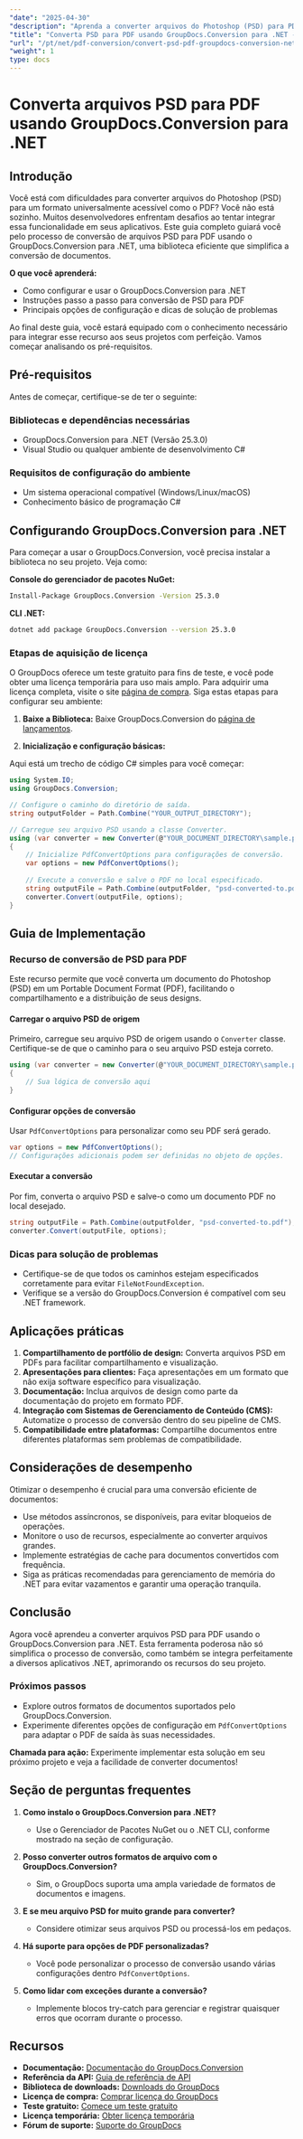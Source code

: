 ```yaml
---
"date": "2025-04-30"
"description": "Aprenda a converter arquivos do Photoshop (PSD) para PDF usando o GroupDocs.Conversion para .NET. Este guia fornece instruções passo a passo, configurações importantes e dicas para solução de problemas."
"title": "Converta PSD para PDF usando GroupDocs.Conversion para .NET - Um guia completo"
"url": "/pt/net/pdf-conversion/convert-psd-pdf-groupdocs-conversion-net/"
"weight": 1
type: docs
---
```

# Converta arquivos PSD para PDF usando GroupDocs.Conversion para .NET

## Introdução

Você está com dificuldades para converter arquivos do Photoshop (PSD) para um formato universalmente acessível como o PDF? Você não está sozinho. Muitos desenvolvedores enfrentam desafios ao tentar integrar essa funcionalidade em seus aplicativos. Este guia completo guiará você pelo processo de conversão de arquivos PSD para PDF usando o GroupDocs.Conversion para .NET, uma biblioteca eficiente que simplifica a conversão de documentos.

**O que você aprenderá:**
- Como configurar e usar o GroupDocs.Conversion para .NET
- Instruções passo a passo para conversão de PSD para PDF
- Principais opções de configuração e dicas de solução de problemas

Ao final deste guia, você estará equipado com o conhecimento necessário para integrar esse recurso aos seus projetos com perfeição. Vamos começar analisando os pré-requisitos.

## Pré-requisitos

Antes de começar, certifique-se de ter o seguinte:

### Bibliotecas e dependências necessárias
- GroupDocs.Conversion para .NET (Versão 25.3.0)
- Visual Studio ou qualquer ambiente de desenvolvimento C#

### Requisitos de configuração do ambiente
- Um sistema operacional compatível (Windows/Linux/macOS)
- Conhecimento básico de programação C#

## Configurando GroupDocs.Conversion para .NET

Para começar a usar o GroupDocs.Conversion, você precisa instalar a biblioteca no seu projeto. Veja como:

**Console do gerenciador de pacotes NuGet:**
```bash
Install-Package GroupDocs.Conversion -Version 25.3.0
```

**CLI .NET:**
```bash
dotnet add package GroupDocs.Conversion --version 25.3.0
```

### Etapas de aquisição de licença

O GroupDocs oferece um teste gratuito para fins de teste, e você pode obter uma licença temporária para uso mais amplo. Para adquirir uma licença completa, visite o site [página de compra](https://purchase.groupdocs.com/buy). Siga estas etapas para configurar seu ambiente:

1. **Baixe a Biblioteca:**
   Baixe GroupDocs.Conversion do [página de lançamentos](https://releases.groupdocs.com/conversion/net/).

2. **Inicialização e configuração básicas:**

Aqui está um trecho de código C# simples para você começar:
```csharp
using System.IO;
using GroupDocs.Conversion;

// Configure o caminho do diretório de saída.
string outputFolder = Path.Combine("YOUR_OUTPUT_DIRECTORY");

// Carregue seu arquivo PSD usando a classe Converter.
using (var converter = new Converter(@"YOUR_DOCUMENT_DIRECTORY\sample.psd"))
{
    // Inicialize PdfConvertOptions para configurações de conversão.
    var options = new PdfConvertOptions();
    
    // Execute a conversão e salve o PDF no local especificado.
    string outputFile = Path.Combine(outputFolder, "psd-converted-to.pdf");
    converter.Convert(outputFile, options);
}
```

## Guia de Implementação

### Recurso de conversão de PSD para PDF

Este recurso permite que você converta um documento do Photoshop (PSD) em um Portable Document Format (PDF), facilitando o compartilhamento e a distribuição de seus designs.

#### Carregar o arquivo PSD de origem
Primeiro, carregue seu arquivo PSD de origem usando o `Converter` classe. Certifique-se de que o caminho para o seu arquivo PSD esteja correto.
```csharp
using (var converter = new Converter(@"YOUR_DOCUMENT_DIRECTORY\sample.psd"))
{
    // Sua lógica de conversão aqui
}
```

#### Configurar opções de conversão
Usar `PdfConvertOptions` para personalizar como seu PDF será gerado.
```csharp
var options = new PdfConvertOptions();
// Configurações adicionais podem ser definidas no objeto de opções.
```

#### Executar a conversão
Por fim, converta o arquivo PSD e salve-o como um documento PDF no local desejado.
```csharp
string outputFile = Path.Combine(outputFolder, "psd-converted-to.pdf");
converter.Convert(outputFile, options);
```

### Dicas para solução de problemas

- Certifique-se de que todos os caminhos estejam especificados corretamente para evitar `FileNotFoundException`.
- Verifique se a versão do GroupDocs.Conversion é compatível com seu .NET framework.

## Aplicações práticas

1. **Compartilhamento de portfólio de design:** Converta arquivos PSD em PDFs para facilitar compartilhamento e visualização.
2. **Apresentações para clientes:** Faça apresentações em um formato que não exija software específico para visualização.
3. **Documentação:** Inclua arquivos de design como parte da documentação do projeto em formato PDF.
4. **Integração com Sistemas de Gerenciamento de Conteúdo (CMS):** Automatize o processo de conversão dentro do seu pipeline de CMS.
5. **Compatibilidade entre plataformas:** Compartilhe documentos entre diferentes plataformas sem problemas de compatibilidade.

## Considerações de desempenho

Otimizar o desempenho é crucial para uma conversão eficiente de documentos:

- Use métodos assíncronos, se disponíveis, para evitar bloqueios de operações.
- Monitore o uso de recursos, especialmente ao converter arquivos grandes.
- Implemente estratégias de cache para documentos convertidos com frequência.
- Siga as práticas recomendadas para gerenciamento de memória do .NET para evitar vazamentos e garantir uma operação tranquila.

## Conclusão

Agora você aprendeu a converter arquivos PSD para PDF usando o GroupDocs.Conversion para .NET. Esta ferramenta poderosa não só simplifica o processo de conversão, como também se integra perfeitamente a diversos aplicativos .NET, aprimorando os recursos do seu projeto.

### Próximos passos
- Explore outros formatos de documentos suportados pelo GroupDocs.Conversion.
- Experimente diferentes opções de configuração em `PdfConvertOptions` para adaptar o PDF de saída às suas necessidades.

**Chamada para ação:** Experimente implementar esta solução em seu próximo projeto e veja a facilidade de converter documentos!

## Seção de perguntas frequentes

1. **Como instalo o GroupDocs.Conversion para .NET?**
   - Use o Gerenciador de Pacotes NuGet ou o .NET CLI, conforme mostrado na seção de configuração.

2. **Posso converter outros formatos de arquivo com o GroupDocs.Conversion?**
   - Sim, o GroupDocs suporta uma ampla variedade de formatos de documentos e imagens.

3. **E se meu arquivo PSD for muito grande para converter?**
   - Considere otimizar seus arquivos PSD ou processá-los em pedaços.

4. **Há suporte para opções de PDF personalizadas?**
   - Você pode personalizar o processo de conversão usando várias configurações dentro `PdfConvertOptions`.

5. **Como lidar com exceções durante a conversão?**
   - Implemente blocos try-catch para gerenciar e registrar quaisquer erros que ocorram durante o processo.

## Recursos

- **Documentação:** [Documentação do GroupDocs.Conversion](https://docs.groupdocs.com/conversion/net/)
- **Referência da API:** [Guia de referência de API](https://reference.groupdocs.com/conversion/net/)
- **Biblioteca de downloads:** [Downloads do GroupDocs](https://releases.groupdocs.com/conversion/net/)
- **Licença de compra:** [Comprar licença do GroupDocs](https://purchase.groupdocs.com/buy)
- **Teste gratuito:** [Comece um teste gratuito](https://releases.groupdocs.com/conversion/net/)
- **Licença temporária:** [Obter licença temporária](https://purchase.groupdocs.com/temporary-license/)
- **Fórum de suporte:** [Suporte do GroupDocs](https://forum.groupdocs.com/c/conversion/10)